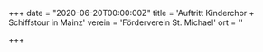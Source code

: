 +++
date = "2020-06-20T00:00:00Z"
title = 'Auftritt Kinderchor + Schiffstour in Mainz'
verein = 'Förderverein St. Michael'
ort = ''

+++

      